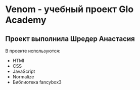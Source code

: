 # Venom - учебный проект Glo Academy
## Проект выполнила Шредер Анастасия

В проекте используются:
- HTMl
- CSS
- JavaScript
- Normalize
- Библиотека fancybox3
